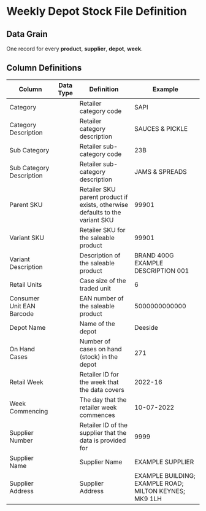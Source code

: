 # Weekly Depot Stock File Definition

## Data Grain

One record for every **product**, **supplier**, **depot**, **week**.

## Column Definitions

<table><thead><tr><th>Column</th><th data-type="select">Data Type</th><th>Definition</th><th>Example</th></tr></thead><tbody><tr><td>Category</td><td></td><td>Retailer category code</td><td>SAPI</td></tr><tr><td>Category Description</td><td></td><td>Retailer category description</td><td>SAUCES &#x26; PICKLE</td></tr><tr><td>Sub Category</td><td></td><td>Retailer sub-category code</td><td>23B</td></tr><tr><td>Sub Category Description</td><td></td><td>Retailer sub-category description</td><td>JAMS &#x26; SPREADS</td></tr><tr><td>Parent SKU</td><td></td><td>Retailer SKU parent product if exists, otherwise defaults to the variant SKU</td><td>99901</td></tr><tr><td>Variant SKU</td><td></td><td>Retailer SKU for the saleable product</td><td>99901</td></tr><tr><td>Variant Description</td><td></td><td>Description of the saleable product</td><td>BRAND 400G EXAMPLE DESCRIPTION 001</td></tr><tr><td>Retail Units</td><td></td><td>Case size of the traded unit</td><td>6</td></tr><tr><td>Consumer Unit EAN Barcode</td><td></td><td>EAN number of the saleable product</td><td>5000000000000</td></tr><tr><td>Depot Name</td><td></td><td>Name of the depot</td><td>Deeside</td></tr><tr><td>On Hand Cases</td><td></td><td>Number of cases on hand (stock) in the depot</td><td>271</td></tr><tr><td>Retail Week</td><td></td><td>Retailer ID for the week that the data covers</td><td>2022-16</td></tr><tr><td>Week Commencing</td><td></td><td>The day that the retailer week commences</td><td>10-07-2022</td></tr><tr><td>Supplier Number</td><td></td><td>Retailer ID of the supplier that the data is provided for</td><td>9999</td></tr><tr><td>Supplier Name</td><td></td><td>Supplier Name</td><td>EXAMPLE SUPPLIER</td></tr><tr><td>Supplier Address</td><td></td><td>Supplier Address</td><td>EXAMPLE BUILDING; EXAMPLE ROAD; MILTON KEYNES; MK9 1LH</td></tr></tbody></table>
